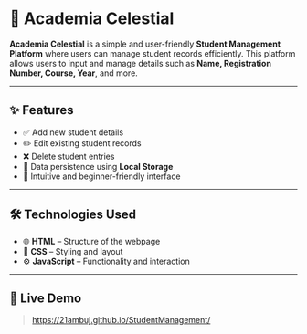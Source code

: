 # 🌟 Academia Celestial

**Academia Celestial** is a simple and user-friendly **Student Management Platform** where users can manage student records efficiently. This platform allows users to input and manage details such as **Name, Registration Number, Course, Year**, and more.

---

## ✨ Features

- ✅ Add new student details
- ✏️ Edit existing student records
- ❌ Delete student entries
- 💾 Data persistence using **Local Storage**
- 🧠 Intuitive and beginner-friendly interface

---

## 🛠️ Technologies Used

- 🌐 **HTML** – Structure of the webpage  
- 🎨 **CSS** – Styling and layout  
- ⚙️ **JavaScript** – Functionality and interaction  

---

## 📸 Live Demo

> https://21ambuj.github.io/StudentManagement/
